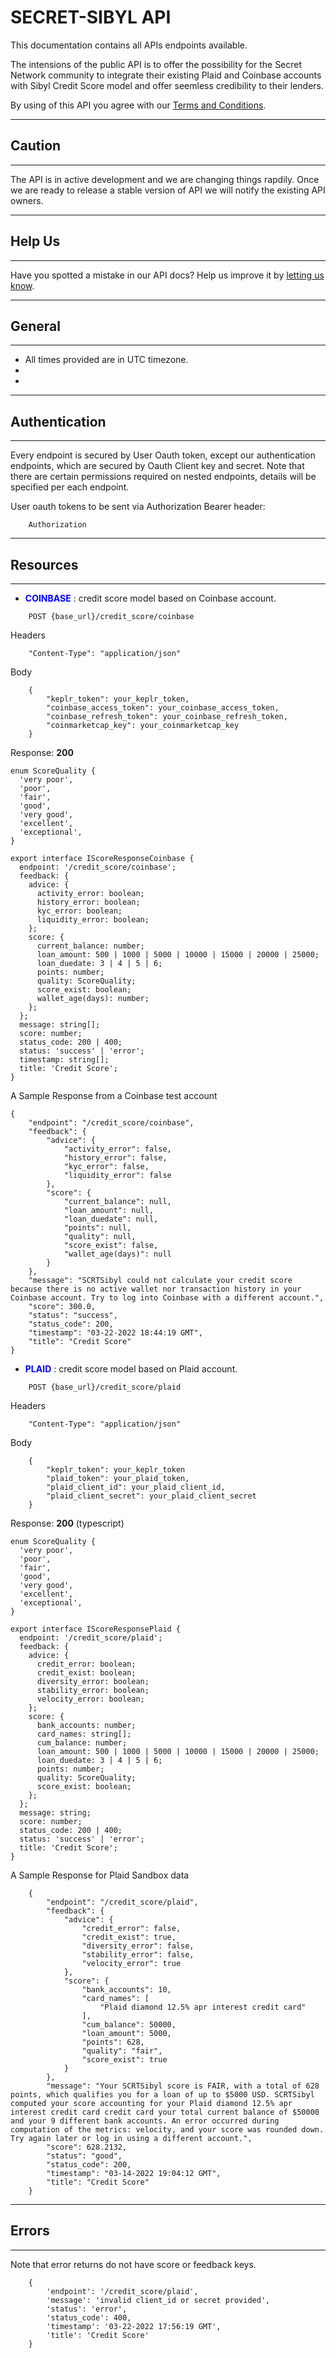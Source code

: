# SECRET-SIBYL API

This documentation contains all APIs endpoints available.

The intensions of the public API is to offer the possibility for the Secret Network community to integrate their existing Plaid and Coinbase accounts with Sibyl Credit Score model and offer seemless credibility to their lenders.

By using of this API you agree with our [Terms and Conditions](https://).

---
## **Caution**
---
The API is in active development and we are changing things rapdily. Once we are ready to release a stable version of API we will notify the existing API owners.

---
## **Help Us**
---
Have you spotted a mistake in our API docs? Help us improve it by [letting us know](https://).

---
## **General**
---

+ All times provided are in UTC timezone.
+ 
+ 

---
## **Authentication**
---

Every endpoint is secured by User Oauth token, except our authentication endpoints, which are secured by Oauth Client key and secret. Note that there are certain permissions required on nested endpoints, details will be specified per each endpoint.

User oauth tokens to be sent via Authorization Bearer header:

```
    Authorization
```

---
## **Resources**
---

+ <span style="color:blue">**COINBASE**</span> : credit score model based on Coinbase account.

```
    POST {base_url}/credit_score/coinbase
```

Headers
```
    "Content-Type": "application/json"
```

Body
```
    {
        "keplr_token": your_keplr_token,
        "coinbase_access_token": your_coinbase_access_token,
        "coinbase_refresh_token": your_coinbase_refresh_token,
        "coinmarketcap_key": your_coinmarketcap_key
    }
```

Response: **200**
```
enum ScoreQuality {
  'very poor',
  'poor',
  'fair',
  'good',
  'very good',
  'excellent',
  'exceptional',
}

export interface IScoreResponseCoinbase {
  endpoint: '/credit_score/coinbase';
  feedback: {
    advice: {
      activity_error: boolean;
      history_error: boolean;
      kyc_error: boolean;
      liquidity_error: boolean;
    };
    score: {
      current_balance: number;
      loan_amount: 500 | 1000 | 5000 | 10000 | 15000 | 20000 | 25000;
      loan_duedate: 3 | 4 | 5 | 6;
      points: number;
      quality: ScoreQuality;
      score_exist: boolean;
      wallet_age(days): number;
    };
  };
  message: string[];
  score: number;
  status_code: 200 | 400;
  status: 'success' | 'error';
  timestamp: string[];
  title: 'Credit Score';
}
```


A Sample Response from a Coinbase test account
```
{
    "endpoint": "/credit_score/coinbase",
    "feedback": {
        "advice": {
            "activity_error": false,
            "history_error": false,
            "kyc_error": false,
            "liquidity_error": false
        },
        "score": {
            "current_balance": null,
            "loan_amount": null,
            "loan_duedate": null,
            "points": null,
            "quality": null,
            "score_exist": false,
            "wallet_age(days)": null
        }
    },
    "message": "SCRTSibyl could not calculate your credit score because there is no active wallet nor transaction history in your Coinbase account. Try to log into Coinbase with a different account.",
    "score": 300.0,
    "status": "success",
    "status_code": 200,
    "timestamp": "03-22-2022 18:44:19 GMT",
    "title": "Credit Score"
}            
```

+ <span style="color:blue">**PLAID**</span> : credit score model based on Plaid account.

```
    POST {base_url}/credit_score/plaid
```

Headers
```
    "Content-Type": "application/json"
```

Body
```
    {
        "keplr_token": your_keplr_token
        "plaid_token": your_plaid_token,
        "plaid_client_id": your_plaid_client_id,
        "plaid_client_secret": your_plaid_client_secret
    }
```
Response: **200** (typescript)
```
enum ScoreQuality {
  'very poor',
  'poor',
  'fair',
  'good',
  'very good',
  'excellent',
  'exceptional',
}

export interface IScoreResponsePlaid {
  endpoint: '/credit_score/plaid';
  feedback: {
    advice: {
      credit_error: boolean;
      credit_exist: boolean;
      diversity_error: boolean;
      stability_error: boolean;
      velocity_error: boolean;
    };
    score: {
      bank_accounts: number;
      card_names: string[];
      cum_balance: number;
      loan_amount: 500 | 1000 | 5000 | 10000 | 15000 | 20000 | 25000;
      loan_duedate: 3 | 4 | 5 | 6;
      points: number;
      quality: ScoreQuality;
      score_exist: boolean;
    };
  };
  message: string;
  score: number;
  status_code: 200 | 400;
  status: 'success' | 'error';
  title: 'Credit Score';
}
```



A Sample Response for Plaid Sandbox data
```
    {
        "endpoint": "/credit_score/plaid",
        "feedback": {
            "advice": {
                "credit_error": false,
                "credit_exist": true,
                "diversity_error": false,
                "stability_error": false,
                "velocity_error": true
            },
            "score": {
                "bank_accounts": 10,
                "card_names": [
                    "Plaid diamond 12.5% apr interest credit card"
                ],
                "cum_balance": 50000,
                "loan_amount": 5000,
                "points": 628,
                "quality": "fair",
                "score_exist": true
            }
        },
        "message": "Your SCRTSibyl score is FAIR, with a total of 628 points, which qualifies you for a loan of up to $5000 USD. SCRTSibyl computed your score accounting for your Plaid diamond 12.5% apr interest credit card credit card your total current balance of $50000 and your 9 different bank accounts. An error occurred during computation of the metrics: velocity, and your score was rounded down. Try again later or log in using a different account.",
        "score": 628.2132,
        "status": "good",
        "status_code": 200,
        "timestamp": "03-14-2022 19:04:12 GMT",
        "title": "Credit Score"
    }
```

---
## **Errors**
---
Note that error returns do not have score or feedback keys.
```
    {
        'endpoint': '/credit_score/plaid',
        'message': 'invalid client_id or secret provided',
        'status': 'error',
        'status_code': 400,
        'timestamp': '03-22-2022 17:56:19 GMT',
        'title': 'Credit Score'
    }
```
